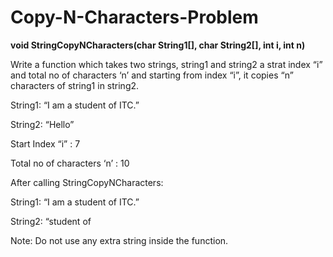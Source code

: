 # Copy-N-Characters-Problem
**void StringCopyNCharacters(char String1[], char String2[], int i, int n)**

Write a function which takes two strings, string1 and string2 a strat index “i” and total no of characters ‘n’ and starting from index “i”, it copies “n” characters of string1 in string2.

String1: “I am a student of ITC.”

String2: “Hello”

Start Index “i” : 7

Total no of characters ‘n’ : 10

After calling StringCopyNCharacters:

String1: “I am a student of ITC.”

String2: “student of

Note: Do not use any extra string inside the function.
